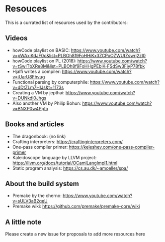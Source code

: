 # Resouces
This is a currated list of resources used by the contributors:


## Videos
- howCode playlist on BASIC: https://www.youtube.com/watch?v=pWAxiKdJF0c&list=PLBOh8f9FoHHiKx3ZCPxOZWUtZswrj2zI0
- howCode playlist on PL (2018): https://www.youtube.com/watch?v=tSwITbXRe8M&list=PLBOh8f9FoHHgPEbiK-FSdSw3FiyP78fbk
- Hjalfi writes a compiler: https://www.youtube.com/watch?v=iUarU8Fhvug
- Functional parsing by computerphile: https://www.youtube.com/watch?v=dDtZLm7HIJs&t=1173s
- Creating a VM by jepthai: https://www.youtube.com/watch?v=DUNkdl0Jhgs
- Also another VM by Philip Bohun: https://www.youtube.com/watch?v=BNXP0w4Ppto


## Books and articles
- The dragonbook: (no link)
- Crafting interpreters: https://craftinginterpreters.com/
- One-pass compiler primer: https://keleshev.com/one-pass-compiler-primer
- Kaleidoscope language by LLVM project: https://llvm.org/docs/tutorial/OCamlLangImpl1.html
- Static program analysis: https://cs.au.dk/~amoeller/spa/


## About the build system
- Premake by the cherno: https://www.youtube.com/watch?v=sULV3aB2qeU
- Premake wiki: https://github.com/premake/premake-core/wiki


## A little note
Please create a new issue for proposals to add more resources here